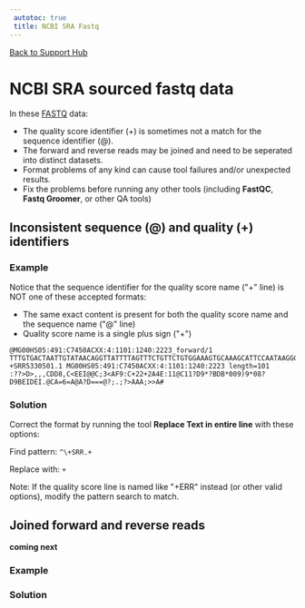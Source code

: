 ```yaml
---
 autotoc: true
 title: NCBI SRA Fastq
---
```

 
[Back to Support Hub](http://wiki.galaxyproject.org/support/)

# NCBI SRA sourced fastq data

In these [FASTQ](/src/learn/datatypes/#fastq) data:

* The quality score identifier (+) is sometimes not a match for the sequence identifier (@).
* The forward and reverse reads may be joined and need to be seperated into distinct datasets.
* Format problems of any kind can cause tool failures and/or unexpected results.
* Fix the problems before running any other tools (including **FastQC**, **Fastq Groomer**, or other QA tools) 

## Inconsistent sequence (@) and quality (+) identifiers

### Example

Notice that the sequence identifier for the quality score name ("+" line) is NOT one of these accepted formats:

* The same exact content is present for both the quality score name and the sequence name ("@" line)
* Quality score name is a single plus sign ("+") 

```
@MG00HS05:491:C7450ACXX:4:1101:1240:2223_forward/1
TTTGTGACTAATTGTATAACAGGTTATTTTAGTTTCTGTTCTGTGGAAAGTGCAAAGCATTCCAATAAGGGTTTTTATGTTTGCAAAGGAGAGTTTGTCTA
+SRR5330501.1 MG00HS05:491:C7450ACXX:4:1101:1240:2223 length=101
:??>D>,,,CDD8,C<EEI@@C;3<AF9:C+22+2A4E:11@C11?D9*?BDB*009)9*08?D9BEIDEI.@CA=6=A@A?D===@?;.;?>AAA;>>A#
```

### Solution

Correct the format by running the tool **Replace Text in entire line** with these options:

Find pattern: `^\+SRR.+`

Replace with: `+`

Note: If the quality score line is named like "+ERR" instead (or other valid options), modify the pattern search to match.

## Joined forward and reverse reads

**coming next**

### Example

### Solution
